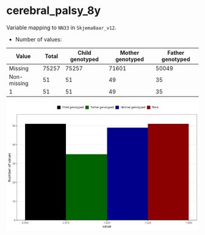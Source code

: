# cerebral_palsy_8y
Variable mapping to `NN33` in `Skjema8aar_v12`.
- Number of values:

| Value | Total | Child genotyped | Mother genotyped | Father genotyped |
| ----- | ----- | --------------- | ---------------- | ---------------- |
| Missing | 75257 | 75257 | 71601 | 50049 |
| Non-missing | 51 | 51 | 49 | 35 |
| 1 | 51 | 51 | 49 | 35 |



![](cerebral_palsy_8y_n.png)




